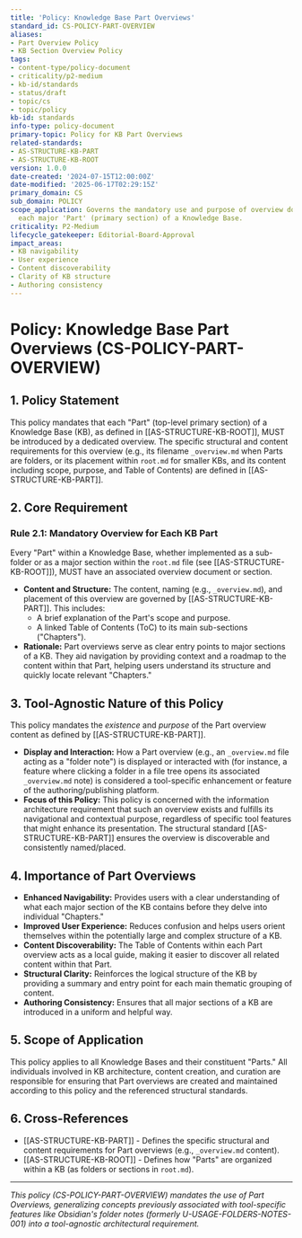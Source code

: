 ```yaml
---
title: 'Policy: Knowledge Base Part Overviews'
standard_id: CS-POLICY-PART-OVERVIEW
aliases:
- Part Overview Policy
- KB Section Overview Policy
tags:
- content-type/policy-document
- criticality/p2-medium
- kb-id/standards
- status/draft
- topic/cs
- topic/policy
kb-id: standards
info-type: policy-document
primary-topic: Policy for KB Part Overviews
related-standards:
- AS-STRUCTURE-KB-PART
- AS-STRUCTURE-KB-ROOT
version: 1.0.0
date-created: '2024-07-15T12:00:00Z'
date-modified: '2025-06-17T02:29:15Z'
primary_domain: CS
sub_domain: POLICY
scope_application: Governs the mandatory use and purpose of overview documents for
  each major 'Part' (primary section) of a Knowledge Base.
criticality: P2-Medium
lifecycle_gatekeeper: Editorial-Board-Approval
impact_areas:
- KB navigability
- User experience
- Content discoverability
- Clarity of KB structure
- Authoring consistency
---
```

# Policy: Knowledge Base Part Overviews (CS-POLICY-PART-OVERVIEW)

## 1. Policy Statement

This policy mandates that each "Part" (top-level primary section) of a Knowledge Base (KB), as defined in [[AS-STRUCTURE-KB-ROOT]], MUST be introduced by a dedicated overview. The specific structural and content requirements for this overview (e.g., its filename `_overview.md` when Parts are folders, or its placement within `root.md` for smaller KBs, and its content including scope, purpose, and Table of Contents) are defined in [[AS-STRUCTURE-KB-PART]].

## 2. Core Requirement

### Rule 2.1: Mandatory Overview for Each KB Part
Every "Part" within a Knowledge Base, whether implemented as a sub-folder or as a major section within the `root.md` file (see [[AS-STRUCTURE-KB-ROOT]]), MUST have an associated overview document or section.
*   **Content and Structure:** The content, naming (e.g., `_overview.md`), and placement of this overview are governed by [[AS-STRUCTURE-KB-PART]]. This includes:
    *   A brief explanation of the Part's scope and purpose.
    *   A linked Table of Contents (ToC) to its main sub-sections ("Chapters").
*   **Rationale:** Part overviews serve as clear entry points to major sections of a KB. They aid navigation by providing context and a roadmap to the content within that Part, helping users understand its structure and quickly locate relevant "Chapters."

## 3. Tool-Agnostic Nature of this Policy

This policy mandates the *existence* and *purpose* of the Part overview content as defined by [[AS-STRUCTURE-KB-PART]].
*   **Display and Interaction:** How a Part overview (e.g., an `_overview.md` file acting as a "folder note") is displayed or interacted with (for instance, a feature where clicking a folder in a file tree opens its associated `_overview.md` note) is considered a tool-specific enhancement or feature of the authoring/publishing platform.
*   **Focus of this Policy:** This policy is concerned with the information architecture requirement that such an overview exists and fulfills its navigational and contextual purpose, regardless of specific tool features that might enhance its presentation. The structural standard [[AS-STRUCTURE-KB-PART]] ensures the overview is discoverable and consistently named/placed.

## 4. Importance of Part Overviews

*   **Enhanced Navigability:** Provides users with a clear understanding of what each major section of the KB contains before they delve into individual "Chapters."
*   **Improved User Experience:** Reduces confusion and helps users orient themselves within the potentially large and complex structure of a KB.
*   **Content Discoverability:** The Table of Contents within each Part overview acts as a local guide, making it easier to discover all related content within that Part.
*   **Structural Clarity:** Reinforces the logical structure of the KB by providing a summary and entry point for each main thematic grouping of content.
*   **Authoring Consistency:** Ensures that all major sections of a KB are introduced in a uniform and helpful way.

## 5. Scope of Application

This policy applies to all Knowledge Bases and their constituent "Parts." All individuals involved in KB architecture, content creation, and curation are responsible for ensuring that Part overviews are created and maintained according to this policy and the referenced structural standards.

## 6. Cross-References
- [[AS-STRUCTURE-KB-PART]] - Defines the specific structural and content requirements for Part overviews (e.g., `_overview.md` content).
- [[AS-STRUCTURE-KB-ROOT]] - Defines how "Parts" are organized within a KB (as folders or sections in `root.md`).

---
*This policy (CS-POLICY-PART-OVERVIEW) mandates the use of Part Overviews, generalizing concepts previously associated with tool-specific features like Obsidian's folder notes (formerly U-USAGE-FOLDERS-NOTES-001) into a tool-agnostic architectural requirement.*
